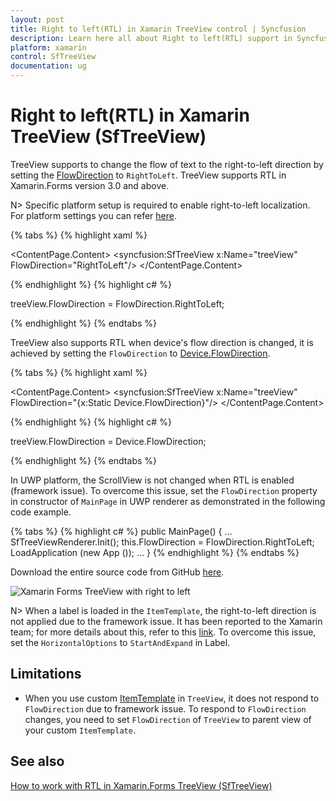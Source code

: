 ```yaml
---
layout: post
title: Right to left(RTL) in Xamarin TreeView control | Syncfusion
description: Learn here all about Right to left(RTL) support in Syncfusion Xamarin TreeView (SfTreeView) control and more.
platform: xamarin
control: SfTreeView
documentation: ug
---
```


# Right to left(RTL) in Xamarin TreeView (SfTreeView)

TreeView supports to change the flow of text to the right-to-left direction by setting the [FlowDirection](https://learn.microsoft.com/en-us/dotnet/api/xamarin.forms.visualelement.flowdirection?view=xamarin-forms#Xamarin_Forms_VisualElement_FlowDirection) to `RightToLeft`. TreeView supports RTL in Xamarin.Forms version 3.0 and above.

N> Specific platform setup is required to enable right-to-left localization. For platform settings you can refer [here](https://learn.microsoft.com/en-us/xamarin/xamarin-forms/app-fundamentals/localization/right-to-left#platform-setup).

{% tabs %}
{% highlight xaml %}

<ContentPage  xmlns:x="http://schemas.microsoft.com/winfx/2009/xaml"
              xmlns:syncfusion="clr-namespace:Syncfusion.XForms.TreeView;assembly=Syncfusion.SfTreeView.XForms">
    <ContentPage.Content>
       <syncfusion:SfTreeView x:Name="treeView" FlowDirection="RightToLeft"/>
    </ContentPage.Content>
</ContentPage>

{% endhighlight %}
{% highlight c# %}

treeView.FlowDirection = FlowDirection.RightToLeft;

{% endhighlight %}
{% endtabs %}

TreeView also supports RTL when device's flow direction is changed, it is achieved by setting the `FlowDirection` to [Device.FlowDirection](https://learn.microsoft.com/en-us/dotnet/api/xamarin.forms.device.flowdirection?view=xamarin-forms#Xamarin_Forms_Device_FlowDirection).

{% tabs %}
{% highlight xaml %}

<ContentPage  xmlns:x="http://schemas.microsoft.com/winfx/2009/xaml"
              xmlns:syncfusion="clr-namespace:Syncfusion.XForms.TreeView;assembly=Syncfusion.SfTreeView.XForms">
    <ContentPage.Content>
       <syncfusion:SfTreeView x:Name="treeView" FlowDirection="{x:Static Device.FlowDirection}"/>
    </ContentPage.Content>
</ContentPage>

{% endhighlight %}
{% highlight c# %}

treeView.FlowDirection = Device.FlowDirection;

{% endhighlight %}
{% endtabs %}

In UWP platform, the ScrollView is not changed when RTL is enabled (framework issue). To overcome this issue, set the `FlowDirection` property in constructor of `MainPage` in UWP renderer as demonstrated in the following code example.

{% tabs %}
{% highlight c# %}
public MainPage()
{
    …
    SfTreeViewRenderer.Init();
    this.FlowDirection = FlowDirection.RightToLeft;
    LoadApplication (new App ());
    …
}
{% endhighlight %} 
{% endtabs %}

Download the entire source code from GitHub [here](https://github.com/SyncfusionExamples/treeview-xamarin-right-to-left).

![Xamarin Forms TreeView with right to left](TreeView_images/Right-To-Left-Xamarin-Forms-TreeView.png)

N> When a label is loaded in the `ItemTemplate`, the right-to-left direction is not applied due to the framework issue. It has been reported to the Xamarin team; for more details about this, refer to this [link](https://github.com/xamarin/Xamarin.Forms/issues/3611). To overcome this issue, set the `HorizontalOptions` to `StartAndExpand` in Label.

## Limitations

* When you use custom [ItemTemplate](https://help.syncfusion.com/cr/xamarin/Syncfusion.XForms.TreeView.SfTreeView.html#Syncfusion_XForms_TreeView_SfTreeView_ItemTemplate) in `TreeView`, it does not respond to `FlowDirection` due to framework issue. To respond to `FlowDirection` changes, you need to set `FlowDirection` of `TreeView` to parent view of your custom `ItemTemplate`.

## See also

[How to work with RTL in Xamarin.Forms TreeView (SfTreeView)](https://support.syncfusion.com/kb/article/9984/how-to-work-with-rtl-in-xamarin-forms-treeview-sftreeview?isInternalRefresh=False)
